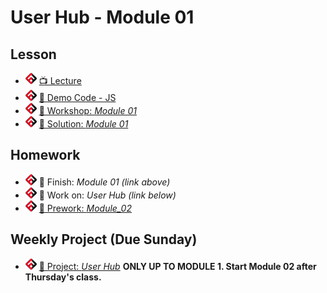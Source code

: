 # User Hub - Module 01

## Lesson
- ![FSA](/logo.png) [📺 Lecture](https://www.youtube.com/watch?v=xe_y7LLM4RA&list=PL9NTD5QQdssXTarkBujHENSDgUVBIoFX8&index=30&t=0s)
- ![FSA](/logo.png) [👾 Demo Code - JS](app.js)
- ![FSA](/logo.png) [🔬 Workshop: *Module 01*](https://learn.fullstackacademy.com/workshop/5e6d5109f762d1000459ffbd/content/5e6d5109f762d1000459ffc4/text)
- ![FSA](/logo.png) [👾 Solution: *Module 01*](https://learn.fullstackacademy.com/workshop/5e6d5109f762d1000459ffbd/content/5e6d5109f762d1000459ffca/text)

## Homework
- ![FSA](/logo.png) 🔬 Finish: *Module 01 (link above)*
- ![FSA](/logo.png) 🔬 Work on: *User Hub (link below)*
- ![FSA](/logo.png) [📖 Prework: *Module_02*](https://learn.fullstackacademy.com/workshop/5e70ced67876630004afcddd/content/5e70ced67876630004afcde3/text)

## Weekly Project (Due Sunday)
- ![FSA](/logo.png) [🔬 Project: *User Hub*](https://learn.fullstackacademy.com/workshop/5e6d4e18f762d1000459ff4d/content/5e6d4e18f762d1000459ff5b/text) __ONLY UP TO MODULE 1. Start Module 02 after Thursday's class.__
